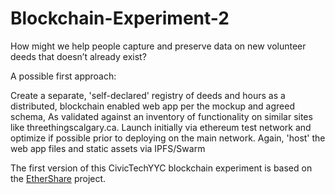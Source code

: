 # Blockchain-Experiment-2
How might we help people capture and preserve data on new volunteer deeds that doesn’t already exist?

A possible first approach:

Create a separate, 'self-declared' registry of deeds and hours as a distributed, blockchain enabled web app per the mockup and agreed schema, As validated against an inventory of functionality on similar sites like threethingscalgary.ca. Launch initially via ethereum test network and optimize if possible prior to deploying on the main network. Again, 'host' the web app files and static assets via IPFS/Swarm

The first version of this CivicTechYYC blockchain experiment is based on the <a href="https://github.com/ethershare/EtherShare">EtherShare</a> project.</p>

